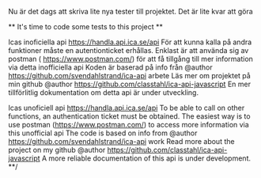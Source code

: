 Nu är det dags att skriva lite nya tester till projektet.
Det är lite kvar att göra

** It's time to code some tests to this project **
                           

Icas inoficiella api https://handla.api.ica.se/api 
För att kunna kalla på andra funktioner måste en autentionticket erhållas.
Enklast är att använda sig av postman ( https://www.postman.com/)
för att få tillgång till mer information via detta inofficiella api
Koden är baserad på info från @author https://github.com/svendahlstrand/ica-api arbete
Läs mer om projektet på min github @author https://github.com/classtahl/ica-api-javascript
En mer tillförlitlig dokumentation om detta api är under utveckling.

                           
Icas unoficiell api https://handla.api.ica.se/api
To be able to call on other functions, an authentication ticket must be obtained.
The easiest way is to use postman (https://www.postman.com/)
to access more information via this unofficial api
The code is based on info from @author https://github.com/svendahlstrand/ica-api work
Read more about the project on my github @author https://github.com/classtahl/ica-api-javascript
A more reliable documentation of this api is under development.
**/
